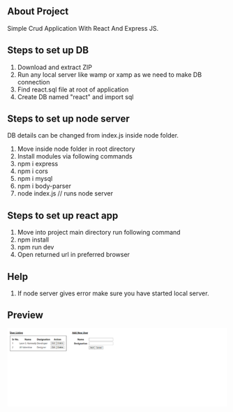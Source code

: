 ## About Project

Simple Crud Application With React And Express JS.

## Steps to set up DB

1. Download and extract ZIP
2. Run any local server like wamp or xamp as we need to make DB connection
3. Find react.sql file at root of application
4. Create DB named "react" and import sql

## Steps to set up node server

DB details can be changed from index.js inside node folder. 

1. Move inside node folder in root directory
2. Install modules via following commands
3. npm i express
4. npm i cors
5. npm i mysql
6. npm i body-parser
7. node index.js					// runs node server

## Steps to set up react app

1. Move into project main directory run following command
2. npm install
3. npm run dev 
4. Open returned url in preferred browser

## Help

1. If node server gives error make sure you have started local server.

## Preview

![Screenshot](screenshot.png)

